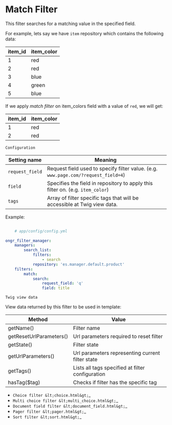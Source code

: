 Match Filter  
============  
This filter searches for a matching value in the specified field.
  
For example, lets say we have `item` repository which contains the following data:
  
| item_id | item_color |
|---------|------------|
| 1       | red        |
| 2       | red        |
| 3       | blue       |
| 4       | green      |
| 5       | blue       |
  
If we apply *match filter* on item_colors field with a value of `red`, we will get:
  
| item_id | item_color |
|---------|------------|
| 1       | red        |
| 2       | red        |
  
~~~~~~~~~~~~~  
Configuration  
~~~~~~~~~~~~~  
| Setting name           | Meaning                                                                              |
|------------------------|--------------------------------------------------------------------------------------|
| `request_field`        | Request field used to specify filter value. (e.g. `www.page.com/?request_field=4`)   |
| `field`                | Specifies the field in repository to apply this filter on. (e.g. `item_color`)       |
| `tags`                 | Array of filter specific tags that will be accessible at Twig view data.             |
  
Example:
  
```yaml
  
    # app/config/config.yml
    
ongr_filter_manager:
    managers:
        search_list:
            filters:
                - search
            repository: 'es.manager.default.product'
    filters:
        match:
            search:
                request_field: 'q'
                field: title
```

~~~~~~~~~~~~~~
Twig view data  
~~~~~~~~~~~~~~  
View data returned by this filter to be used in template:
 
| Method                  | Value                                            | 
|-------------------------|--------------------------------------------------|
| getName()               | Filter name                                      |
| getResetUrlParameters() | Url parameters required to reset filter          |
| getState()              | Filter state                                     |
| getUrlParameters()      | Url parameters representing current filter state |
| getTags()               | Lists all tags specified at filter configuration |
| hasTag($tag)            | Checks if filter has the specific tag            |
  
* `Choice filter &lt;choice.html&gt;`_
* `Multi choice filter &lt;multi_choice.html&gt;`_
* `Document field filter &lt;document_field.html&gt;`_
* `Pager filter &lt;pager.html&gt;`_
* `Sort filter &lt;sort.html&gt;`_
